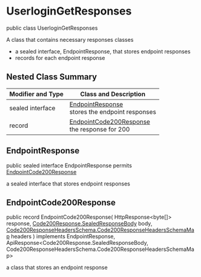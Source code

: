 # UserloginGetResponses

public class UserloginGetResponses

A class that contains necessary responses classes
- a sealed interface, EndpointResponse, that stores endpoint responses
- records for each endpoint response

## Nested Class Summary
| Modifier and Type | Class and Description |
| ----------------- | --------------------- |
| sealed interface | [EndpointResponse](#endpointresponse)<br> stores the endpoint responses |
| record | [EndpointCode200Response](#endpointcode200response)<br> the response for 200 |

## EndpointResponse
public sealed interface EndpointResponse permits<br>
[EndpointCode200Response](#endpointcode200response)

a sealed interface that stores endpoint responses

## EndpointCode200Response
public record EndpointCode200Response(
    HttpResponse<byte[]> response,
    [Code200Response.SealedResponseBody](../../../paths/userlogin/get/responses/Code200Response.md#sealedresponsebody) body,
    [Code200ResponseHeadersSchema.Code200ResponseHeadersSchemaMap](../../../paths/userlogin/get/responses/code200response/Code200ResponseHeadersSchema.md#code200responseheadersschemamap) headers
) implements EndpointResponse, ApiResponse<Code200Response.SealedResponseBody, Code200ResponseHeadersSchema.Code200ResponseHeadersSchemaMap><br>

a class that stores an endpoint response

